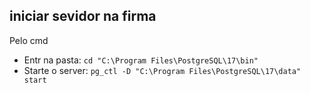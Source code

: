  ## iniciar sevidor na firma
 
Pelo cmd 
- Entr na pasta: ``cd "C:\Program Files\PostgreSQL\17\bin"``
- Starte o server: ``pg_ctl -D "C:\Program Files\PostgreSQL\17\data" start``
